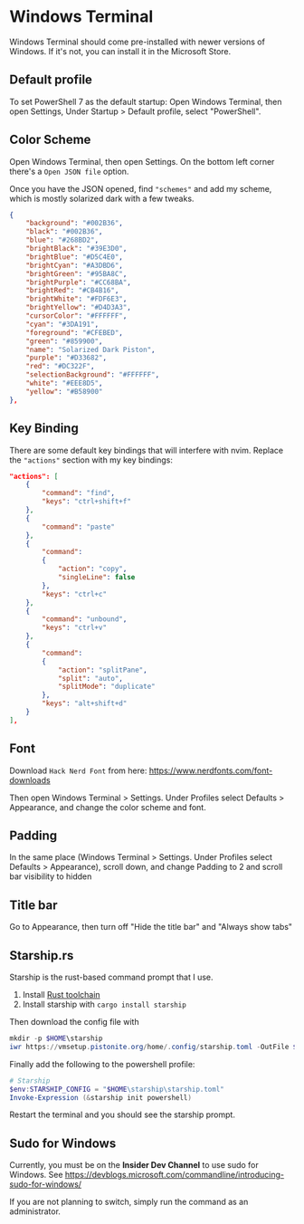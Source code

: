 # Windows Terminal
Windows Terminal should come pre-installed with newer versions of Windows.
If it's not, you can install it in the Microsoft Store.

## Default profile
To set PowerShell 7 as the default startup: Open Windows Terminal, then open Settings, Under Startup > Default profile, select "PowerShell".

## Color Scheme
Open Windows Terminal, then open Settings. On the bottom left corner there's a `Open JSON file` option.

Once you have the JSON opened, find `"schemes"` and add my scheme,
which is mostly solarized dark with a few tweaks.
```json
{
    "background": "#002B36",
    "black": "#002B36",
    "blue": "#268BD2",
    "brightBlack": "#39E3D0",
    "brightBlue": "#D5C4E0",
    "brightCyan": "#A3DBD6",
    "brightGreen": "#95BA8C",
    "brightPurple": "#CC68BA",
    "brightRed": "#CB4B16",
    "brightWhite": "#FDF6E3",
    "brightYellow": "#D4D3A3",
    "cursorColor": "#FFFFFF",
    "cyan": "#3DA191",
    "foreground": "#CFEBED",
    "green": "#859900",
    "name": "Solarized Dark Piston",
    "purple": "#D33682",
    "red": "#DC322F",
    "selectionBackground": "#FFFFFF",
    "white": "#EEE8D5",
    "yellow": "#B58900"
},
```

## Key Binding
There are some default key bindings that will interfere with nvim.
Replace the `"actions"` section with my key bindings:
```json
"actions": [
    {
        "command": "find",
        "keys": "ctrl+shift+f"
    },
    {
        "command": "paste"
    },
    {
        "command": 
        {
            "action": "copy",
            "singleLine": false
        },
        "keys": "ctrl+c"
    },
    {
        "command": "unbound",
        "keys": "ctrl+v"
    },
    {
        "command": 
        {
            "action": "splitPane",
            "split": "auto",
            "splitMode": "duplicate"
        },
        "keys": "alt+shift+d"
    }
],


```

## Font
Download `Hack Nerd Font` from here: https://www.nerdfonts.com/font-downloads

Then open Windows Terminal > Settings. Under Profiles select Defaults > Appearance, and change the color scheme and font.

## Padding
In the same place (Windows Terminal > Settings. Under Profiles select Defaults > Appearance),
scroll down, and change Padding to 2 and scroll bar visibility to hidden

## Title bar
Go to Appearance, then turn off "Hide the title bar" and "Always show tabs"

## Starship.rs
Starship is the rust-based command prompt that I use.

1. Install [Rust toolchain](https://rustup.rs/)
2. Install starship with `cargo install starship`

Then download the config file with
```powershell
mkdir -p $HOME\starship
iwr https://vmsetup.pistonite.org/home/.config/starship.toml -OutFile $HOME\starship\starship.toml
```
Finally add the following to the powershell profile:
```powershell
# Starship
$env:STARSHIP_CONFIG = "$HOME\starship\starship.toml"
Invoke-Expression (&starship init powershell)
```
Restart the terminal and you should see the starship prompt.

## Sudo for Windows
Currently, you must be on the **Insider Dev Channel** to use sudo for Windows. See https://devblogs.microsoft.com/commandline/introducing-sudo-for-windows/

If you are not planning to switch, simply run the command as an administrator.

